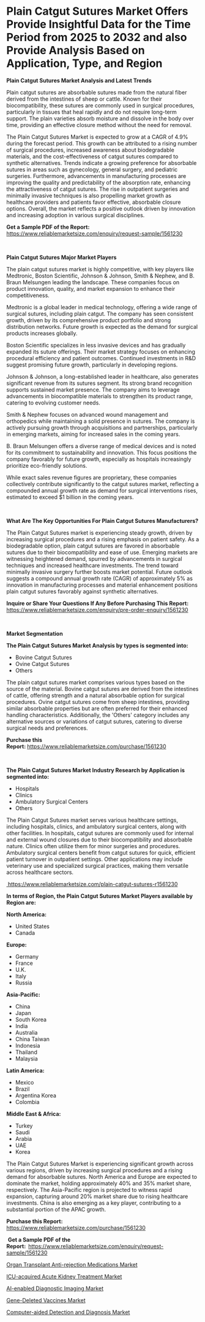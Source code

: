 <p><h1>Plain Catgut Sutures Market Offers Provide Insightful Data for the Time Period from 2025 to 2032 and also Provide Analysis Based on Application, Type, and Region</h1></p><p><strong>Plain Catgut Sutures Market Analysis and Latest Trends</strong></p>
<p><p>Plain catgut sutures are absorbable sutures made from the natural fiber derived from the intestines of sheep or cattle. Known for their biocompatibility, these sutures are commonly used in surgical procedures, particularly in tissues that heal rapidly and do not require long-term support. The plain varieties absorb moisture and dissolve in the body over time, providing an effective closure method without the need for removal.</p><p>The Plain Catgut Sutures Market is expected to grow at a CAGR of 4.9% during the forecast period. This growth can be attributed to a rising number of surgical procedures, increased awareness about biodegradable materials, and the cost-effectiveness of catgut sutures compared to synthetic alternatives. Trends indicate a growing preference for absorbable sutures in areas such as gynecology, general surgery, and pediatric surgeries. Furthermore, advancements in manufacturing processes are improving the quality and predictability of the absorption rate, enhancing the attractiveness of catgut sutures. The rise in outpatient surgeries and minimally invasive techniques is also propelling market growth as healthcare providers and patients favor effective, absorbable closure options. Overall, the market reflects a positive outlook driven by innovation and increasing adoption in various surgical disciplines.</p></p>
<p><strong>Get a Sample PDF of the Report:&nbsp;</strong> <a href="https://www.reliablemarketsize.com/enquiry/request-sample/1561230?utm_campaign=1943&utm_medium=2&utm_source=Github&utm_content=ia&utm_term=03032025&utm_id=plain-catgut-sutures">https://www.reliablemarketsize.com/enquiry/request-sample/1561230</a></p>
<p>&nbsp;</p>
<p><strong>Plain Catgut Sutures Major Market Players</strong></p>
<p><p>The plain catgut sutures market is highly competitive, with key players like Medtronic, Boston Scientific, Johnson & Johnson, Smith & Nephew, and B. Braun Melsungen leading the landscape. These companies focus on product innovation, quality, and market expansion to enhance their competitiveness.</p><p>Medtronic is a global leader in medical technology, offering a wide range of surgical sutures, including plain catgut. The company has seen consistent growth, driven by its comprehensive product portfolio and strong distribution networks. Future growth is expected as the demand for surgical products increases globally.</p><p>Boston Scientific specializes in less invasive devices and has gradually expanded its suture offerings. Their market strategy focuses on enhancing procedural efficiency and patient outcomes. Continued investments in R&D suggest promising future growth, particularly in developing regions.</p><p>Johnson & Johnson, a long-established leader in healthcare, also generates significant revenue from its sutures segment. Its strong brand recognition supports sustained market presence. The company aims to leverage advancements in biocompatible materials to strengthen its product range, catering to evolving customer needs.</p><p>Smith & Nephew focuses on advanced wound management and orthopedics while maintaining a solid presence in sutures. The company is actively pursuing growth through acquisitions and partnerships, particularly in emerging markets, aiming for increased sales in the coming years.</p><p>B. Braun Melsungen offers a diverse range of medical devices and is noted for its commitment to sustainability and innovation. This focus positions the company favorably for future growth, especially as hospitals increasingly prioritize eco-friendly solutions.</p><p>While exact sales revenue figures are proprietary, these companies collectively contribute significantly to the catgut sutures market, reflecting a compounded annual growth rate as demand for surgical interventions rises, estimated to exceed $1 billion in the coming years.</p></p>
<p>&nbsp;</p>
<p><strong>What Are The Key Opportunities For Plain Catgut Sutures Manufacturers?</strong></p>
<p><p>The Plain Catgut Sutures market is experiencing steady growth, driven by increasing surgical procedures and a rising emphasis on patient safety. As a biodegradable option, plain catgut sutures are favored in absorbable sutures due to their biocompatibility and ease of use. Emerging markets are witnessing heightened demand, spurred by advancements in surgical techniques and increased healthcare investments. The trend toward minimally invasive surgery further boosts market potential. Future outlook suggests a compound annual growth rate (CAGR) of approximately 5% as innovation in manufacturing processes and material enhancement positions plain catgut sutures favorably against synthetic alternatives.</p></p>
<p><strong>Inquire or Share Your Questions If Any Before Purchasing This Report:</strong> <a href="https://www.reliablemarketsize.com/enquiry/pre-order-enquiry/1561230?utm_campaign=1943&utm_medium=2&utm_source=Github&utm_content=ia&utm_term=03032025&utm_id=plain-catgut-sutures">https://www.reliablemarketsize.com/enquiry/pre-order-enquiry/1561230</a></p>
<p>&nbsp;</p>
<p><strong>Market Segmentation</strong></p>
<p><strong>The Plain Catgut Sutures Market Analysis by types is segmented into:</strong></p>
<p><ul><li>Bovine Catgut Sutures</li><li>Ovine Catgut Sutures</li><li>Others</li></ul></p>
<p><p>The plain catgut sutures market comprises various types based on the source of the material. Bovine catgut sutures are derived from the intestines of cattle, offering strength and a natural absorbable option for surgical procedures. Ovine catgut sutures come from sheep intestines, providing similar absorbable properties but are often preferred for their enhanced handling characteristics. Additionally, the 'Others' category includes any alternative sources or variations of catgut sutures, catering to diverse surgical needs and preferences.</p></p>
<p><strong>Purchase this Report:&nbsp;</strong><a href="https://www.reliablemarketsize.com/purchase/1561230?utm_campaign=1943&utm_medium=2&utm_source=Github&utm_content=ia&utm_term=03032025&utm_id=plain-catgut-sutures">https://www.reliablemarketsize.com/purchase/1561230</a></p>
<p>&nbsp;</p>
<p><strong>The Plain Catgut Sutures Market Industry Research by Application is segmented into:</strong></p>
<p><ul><li>Hospitals</li><li>Clinics</li><li>Ambulatory Surgical Centers</li><li>Others</li></ul></p>
<p><p>The Plain Catgut Sutures market serves various healthcare settings, including hospitals, clinics, and ambulatory surgical centers, along with other facilities. In hospitals, catgut sutures are commonly used for internal and external wound closures due to their biocompatibility and absorbable nature. Clinics often utilize them for minor surgeries and procedures. Ambulatory surgical centers benefit from catgut sutures for quick, efficient patient turnover in outpatient settings. Other applications may include veterinary use and specialized surgical practices, making them versatile across healthcare sectors.</p></p>
<p><a href="https://www.reliablemarketsize.com/plain-catgut-sutures-r1561230?utm_campaign=1943&utm_medium=2&utm_source=Github&utm_content=ia&utm_term=03032025&utm_id=plain-catgut-sutures">&nbsp;https://www.reliablemarketsize.com/plain-catgut-sutures-r1561230</a></p>
<p><strong>In terms of Region, the Plain Catgut Sutures Market Players available by Region are:</strong></p>
<p>
    <p> <strong> North America: </strong>
        <ul>
            <li>United States</li>
            <li>Canada</li>
        </ul>
        </p> 
    <p> <strong> Europe: </strong>
        <ul>
            <li>Germany</li>
            <li>France</li>
            <li>U.K.</li>
            <li>Italy</li>
            <li>Russia</li>
        </ul>
        </p> 
    <p> <strong> Asia-Pacific: </strong>
        <ul>
            <li>China</li>
            <li>Japan</li>
            <li>South Korea</li>
            <li>India</li>
            <li>Australia</li>
            <li>China Taiwan</li>
            <li>Indonesia</li>
            <li>Thailand</li>
            <li>Malaysia</li>
        </ul>
        </p> 
    <p> <strong> Latin America: </strong>
        <ul>
            <li>Mexico</li>
            <li>Brazil</li>
            <li>Argentina Korea</li>
            <li>Colombia</li>
        </ul>
        </p> 
    <p> <strong> Middle East & Africa: </strong>
        <ul>
            <li>Turkey</li>
            <li>Saudi</li>
            <li>Arabia</li>
            <li>UAE</li>
            <li>Korea</li>
        </ul>
    </p>
    </p>
<p><p>The Plain Catgut Sutures Market is experiencing significant growth across various regions, driven by increasing surgical procedures and a rising demand for absorbable sutures. North America and Europe are expected to dominate the market, holding approximately 40% and 35% market share, respectively. The Asia-Pacific region is projected to witness rapid expansion, capturing around 20% market share due to rising healthcare investments. China is also emerging as a key player, contributing to a substantial portion of the APAC growth.</p></p>
<p><strong>Purchase this Report: </strong><a href="https://www.reliablemarketsize.com/purchase/1561230?utm_campaign=1943&utm_medium=2&utm_source=Github&utm_content=ia&utm_term=03032025&utm_id=plain-catgut-sutures">https://www.reliablemarketsize.com/purchase/1561230</a></p>
<p>&nbsp;<strong>Get a Sample PDF of the Report:&nbsp;&nbsp;</strong><a href="https://www.reliablemarketsize.com/enquiry/request-sample/1561230?utm_campaign=1943&utm_medium=2&utm_source=Github&utm_content=ia&utm_term=03032025&utm_id=plain-catgut-sutures">https://www.reliablemarketsize.com/enquiry/request-sample/1561230</a></p>
<p><strong></strong></p>
<p><p><a href="https://github.com/ludongfomban/Market-Research-Report-List-1/blob/main/organ-transplant-anti-rejection-medications-market.md?utm_campaign=1943&utm_medium=2&utm_source=Github&utm_content=ia&utm_term=03032025&utm_id=plain-catgut-sutures">Organ Transplant Anti-rejection Medications Market</a></p><p><a href="https://github.com/prosalinda88/Market-Research-Report-List-7/blob/main/icu-acquired-acute-kidney-treatment-market.md?utm_campaign=1943&utm_medium=2&utm_source=Github&utm_content=ia&utm_term=03032025&utm_id=plain-catgut-sutures">ICU-acquired Acute Kidney Treatment Market</a></p><p><a href="https://github.com/lalkobrinarb/Market-Research-Report-List-1/blob/main/ai-enabled-diagnostic-imaging-market.md?utm_campaign=1943&utm_medium=2&utm_source=Github&utm_content=ia&utm_term=03032025&utm_id=plain-catgut-sutures">AI-enabled Diagnostic Imaging Market</a></p><p><a href="https://github.com/giardafshaxb/Market-Research-Report-List-1/blob/main/gene-deleted-vaccines-market.md?utm_campaign=1943&utm_medium=2&utm_source=Github&utm_content=ia&utm_term=03032025&utm_id=plain-catgut-sutures">Gene-Deleted Vaccines Market</a></p><p><a href="https://github.com/kimanyuzuga/Market-Research-Report-List-1/blob/main/computer-aided-detection-and-diagnosis-market.md?utm_campaign=1943&utm_medium=2&utm_source=Github&utm_content=ia&utm_term=03032025&utm_id=plain-catgut-sutures">Computer-aided Detection and Diagnosis Market</a></p></p>